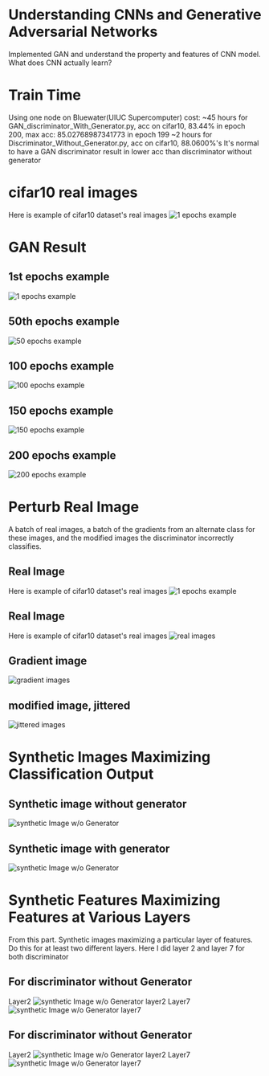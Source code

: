 # Understanding CNNs and Generative Adversarial Networks
Implemented GAN and understand the property and features of CNN model.
What does CNN actually learn?

# Train Time

Using one node on Bluewater(UIUC Supercomputer) cost:
~45 hours for GAN_discriminator_With_Generator.py, acc on cifar10, 83.44% in epoch 200, 
max acc: 85.02768987341773 in epoch 199
~2 hours for Discriminator_Without_Generator.py, acc on cifar10, 88.0600%'s
It's normal to have a GAN discriminator result in lower acc than discriminator without generator 

# cifar10 real images
Here is example of cifar10 dataset's real images
![1 epochs example](./real_images.png)


# GAN Result
## 1st epochs example
![1 epochs example](./GAN_Output_Exampel/000.png)
## 50th epochs example

![50 epochs example](./GAN_Output_Exampel/049.png)

## 100 epochs example
![100 epochs example](./GAN_Output_Exampel/099.png)

## 150 epochs example
![150 epochs example](./GAN_Output_Exampel/150.png)

## 200 epochs example
![200 epochs example](./GAN_Output_Exampel/199.png)
## 

# Perturb Real Image
A batch of real images, a batch of the gradients from an alternate class for these images, and the modified images the discriminator incorrectly classifies.

## Real Image
Here is example of cifar10 dataset's real images
![1 epochs example](./real_images.png)

## Real Image
Here is example of cifar10 dataset's real images
![real images](./visualization/real_images.png)

## Gradient image
![gradient images](./visualization/gradient_image.png)

## modified image, jittered
![jittered images](./visualization/jittered_images.png)

# Synthetic Images Maximizing Classification Output
## Synthetic image without generator
![synthetic Image w/o Generator](./visualization/max_class_no_G.png)

## Synthetic image with generator
![synthetic Image w/o Generator](./visualization/max_class_with_G.png)


# Synthetic Features Maximizing Features at Various Layers
From this part. Synthetic images maximizing a particular layer of features. Do this for at least two different layers.
Here I did layer 2 and layer 7 for both discriminator

## For discriminator without Generator
Layer2
![synthetic Image w/o Generator layer2](./visualization/max_features_without_G_Layer2.png)
Layer7
![synthetic Image w/o Generator layer7](./visualization/max_features_without_G_Layer7.png)

## For discriminator without Generator
Layer2
![synthetic Image w/o Generator layer2](./visualization/max_features_with_G_Layer2.png)
Layer7
![synthetic Image w/o Generator layer7](./visualization/max_features_with_G_Layer7.png)



